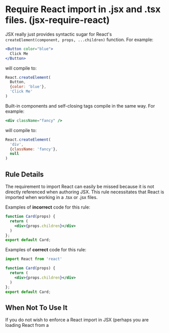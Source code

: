 # Require React import in .jsx and .tsx files. (jsx-require-react)

JSX really just provides syntactic sugar for React's `createElement(component, props, ...children)` function. For example:

```jsx
<Button color="blue">
  Click Me
</Button>
```

will compile to:

```js
React.createElement(
  Button,
  {color: 'blue'},
  'Click Me'
)
```

Built-in components and self-closing tags compile in the same way. For example:

```jsx
<div className="fancy" />
```

will compile to:

```js
React.createElement(
  'div',
  {className: 'fancy'},
  null
)
```

## Rule Details

The requirement to import React can easily be missed because it is not directly referenced when authoring JSX. This rule necessitates that React is imported when working in a .tsx or .jsx files.

Examples of **incorrect** code for this rule:

```jsx
function Card(props) {
  return (
    <div>{props.children}</div>
  )
};
export default Card;
```

Examples of **correct** code for this rule:

```jsx
import React from 'react'

function Card(props) {
  return (
    <div>{props.children}</div>
  )
};
export default Card;
```

## When Not To Use It

If you do not wish to enforce a React import in JSX (perhaps you are loading React from a <script> tag and is therefore in the global scope), you can safely disable this rule.

## Further Reading

* [Online babel compiler](https://babeljs.io/repl/#?presets=react&code_lz=GYVwdgxgLglg9mABACwKYBt1wBQEpEDeAUIogE6pQhlIA8AJjAG4B8AEhlogO5xnr0AhLQD0jVgG4iAXyJA)
* [JSX in depth](https://reactjs.org/docs/jsx-in-depth.html)

